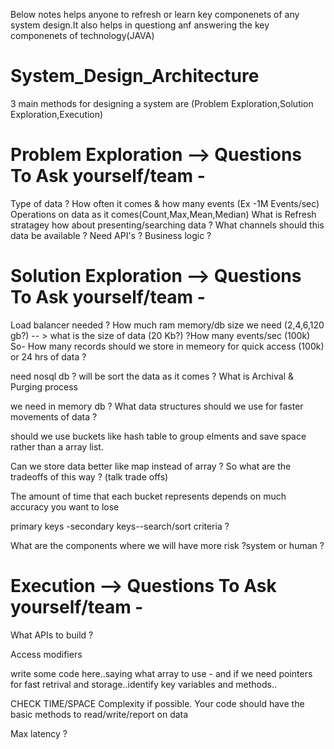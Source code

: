 Below notes helps anyone to refresh or learn key componenets of any system design.It also helps in questiong anf answering the key componenets of technology(JAVA)

# System_Design_Architecture


3 main methods for designing a system are (Problem Exploration,Solution Exploration,Execution) 

# Problem Exploration  --> Questions To Ask yourself/team -
Type of data ?
How often it comes & how many events (Ex -1M Events/sec)
Operations on data as it comes(Count,Max,Mean,Median)
What is Refresh stratagey
how about presenting/searching data ?
What channels should this data be available ?
Need API's ?
Business logic ?

# Solution Exploration  --> Questions To Ask yourself/team -
Load balancer needed ?
How much ram memory/db size  we need (2,4,6,120 gb?) -- > what is the size of data (20 Kb?) ?How many   events/sec (100k) So- How many records should we store in memeory for quick access (100k) or 24 hrs of data ?

need nosql db ?
will be sort the data as it comes ?
What is Archival & Purging process

we need in memory db ?
What data structures should we use for faster movements of data ?

should we use buckets  like hash table to group elments and save space rather than a array list.

Can we store data better like map instead of array ? So what are the tradeoffs of this way ? (talk trade  offs) 

The amount of time that each bucket represents depends on much accuracy you want to lose

primary keys -secondary keys--search/sort criteria ?

What are the components where we will have more risk ?system or human ?

# Execution --> Questions To Ask yourself/team -
What APIs to build ? 

Access modifiers

write some code here..saying what array to use - and if we need pointers for fast retrival and storage..identify key variables and methods..

CHECK TIME/SPACE Complexity if possible.
Your code should have the basic methods to read/write/report on data

Max latency ?
